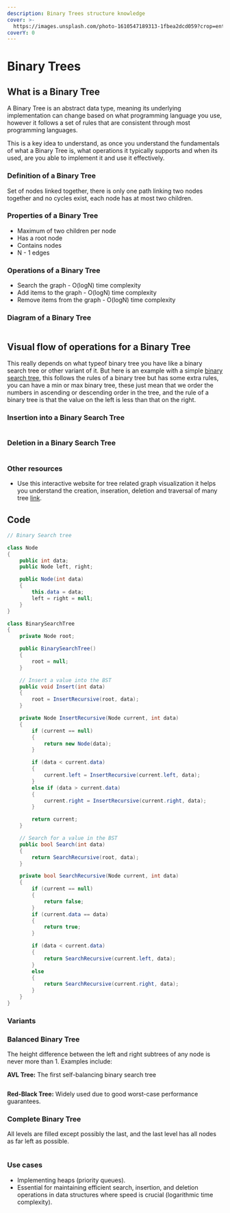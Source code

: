 ```yaml
---
description: Binary Trees structure knowledge
cover: >-
  https://images.unsplash.com/photo-1610547189313-1fbea2dcd059?crop=entropy&cs=srgb&fm=jpg&ixid=M3wxOTcwMjR8MHwxfHNlYXJjaHwxfHxub2Rlc3xlbnwwfHx8fDE3MTAyMzkxMTh8MA&ixlib=rb-4.0.3&q=85
coverY: 0
---
```


# Binary Trees

## What is a Binary Tree

A Binary Tree is an abstract data type, meaning its underlying implementation can change based on what programming language you use, however it follows a set of rules that are consistent through most programming languages.

This is a key idea to understand, as once you understand the fundamentals of what a Binary Tree is, what operations it typically supports and when its used, are you able to implement it and use it effectively.

### Definition of a Binary Tree

Set of nodes linked together, there is only one path linking two nodes together and no cycles exist, each node has at most two children.

### Properties of a Binary Tree

* Maximum of two children per node
* Has a root node
* Contains nodes
* N - 1 edges

### Operations of a Binary Tree

* Search the graph - O(logN) time complexity&#x20;
* Add items to the graph - O(logN) time complexity&#x20;
* Remove items from the graph - O(logN) time complexity&#x20;

### Diagram of a Binary Tree

<img src="../../.gitbook/assets/file.excalidraw (70).svg" alt="" class="gitbook-drawing">

## Visual flow of operations for a Binary Tree

This really depends on what typeof binary tree you have like a binary search tree or other variant of it. But here is an example with a simple [binary search tree](binary-search-trees.md), this follows the rules of a binary tree but has some extra rules, you can have a min or max binary tree, these just mean that we order the numbers in ascending or descending order in the tree, and the rule of a binary tree is that the value on the left is less than that on the right.

### Insertion into a Binary Search Tree

<figure><img src="../../.gitbook/assets/binary-search-tree-insertion-animation.gif" alt=""><figcaption></figcaption></figure>

### Deletion in a Binary Search Tree

<figure><img src="../../.gitbook/assets/leafnodedeleted.gif" alt=""><figcaption></figcaption></figure>

### Other resources

* Use this interactive website for tree related graph visualization it helps you understand the creation, inseration, deletion and traversal of many tree [link](https://www.cs.usfca.edu/\~galles/visualization/BST.html).

## Code

```csharp
// Binary Search tree

class Node
{
    public int data;
    public Node left, right;

    public Node(int data)
    {
        this.data = data;
        left = right = null;
    }
}

class BinarySearchTree
{
    private Node root; 

    public BinarySearchTree()
    {
        root = null;
    }

    // Insert a value into the BST
    public void Insert(int data)
    {
        root = InsertRecursive(root, data);
    }

    private Node InsertRecursive(Node current, int data)
    {
        if (current == null)
        {
            return new Node(data);
        }

        if (data < current.data)
        {
            current.left = InsertRecursive(current.left, data);
        }
        else if (data > current.data)
        {
            current.right = InsertRecursive(current.right, data);
        }

        return current; 
    }

    // Search for a value in the BST
    public bool Search(int data)
    {
        return SearchRecursive(root, data);
    }

    private bool SearchRecursive(Node current, int data)
    {
        if (current == null)
        {
            return false;
        }
        if (current.data == data)
        {
            return true; 
        }

        if (data < current.data)
        {
            return SearchRecursive(current.left, data);
        }
        else 
        {
            return SearchRecursive(current.right, data);
        }
    }
}


```

### Variants

### **Balanced Binary Tree**

The height difference between the left and right subtrees of any node is never more than 1. Examples include:

**AVL Tree:** The first self-balancing binary search tree&#x20;

<figure><img src="../../.gitbook/assets/avl.png" alt=""><figcaption></figcaption></figure>

**Red-Black Tree:** Widely used due to good worst-case performance guarantees.

### Complete Binary Tree

All levels are filled except possibly the last, and the last level has all nodes as far left as possible.

<figure><img src="../../.gitbook/assets/introduction-to-complete-binary-tree.webp" alt=""><figcaption></figcaption></figure>

### Use cases&#x20;

* Implementing heaps (priority queues).
* Essential for maintaining efficient search, insertion, and deletion operations in data structures where speed is crucial (logarithmic time complexity).
